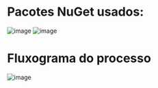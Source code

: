 # Pacotes NuGet usados:
![image](https://github.com/user-attachments/assets/01989710-dcbb-43f2-8014-8bb0c3bf39a6)
![image](https://github.com/user-attachments/assets/4365f8f2-03e6-425e-9207-aeab5b467693)

# Fluxograma do processo
![image](https://github.com/user-attachments/assets/127cf2ff-b103-418f-a7b2-65a1b76f7238)
